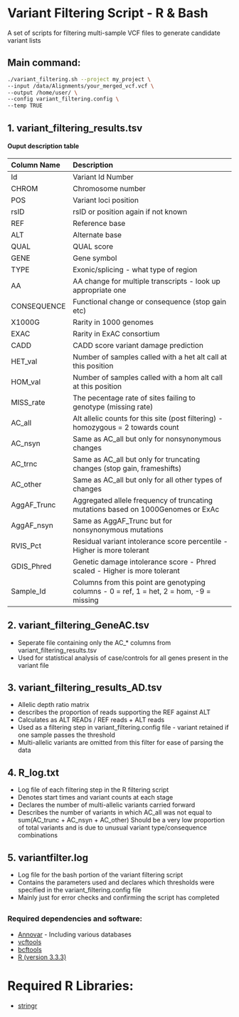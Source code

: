 # Variant Filtering Script - R & Bash

A set of scripts for filtering multi-sample VCF files to generate candidate variant lists

## Main command:

```bash
./variant_filtering.sh --project my_project \
--input /data/Alignments/your_merged_vcf.vcf \
--output /home/user/ \
--config variant_filtering.config \
--temp TRUE
```

## 1. variant_filtering_results.tsv

#### **Ouput description table** 
| Column Name | Description  
| :---        |:--- 
| Id | Variant Id Number  
|CHROM | Chromosome number
|POS | Variant loci position
|rsID | rsID or position again if not known
|REF | Reference base
|ALT | Alternate base
|QUAL | QUAL score
|GENE | Gene symbol
|TYPE | Exonic/splicing - what type of region
|AA | AA change for multiple transcripts - look up appropriate one
|CONSEQUENCE | Functional change or consequence (stop gain etc)
|X1000G | Rarity in 1000 genomes
|EXAC | Rarity in ExAC consortium
|CADD | CADD score variant damage prediction
|HET_val | Number of samples called with a het alt call at this position
|HOM_val | Number of samples called with a hom alt call at this position
|MISS_rate | The pecentage rate of sites failing to genotype (missing rate)
|AC_all | Alt allelic counts for this site (post filtering) - homozygous = 2 towards count
|AC_nsyn | Same as AC_all but only for nonsynonymous changes
|AC_trnc | Same as AC_all but only for truncating changes (stop gain, frameshifts)
|AC_other | Same as AC_all but only for all other types of changes
|AggAF_Trunc | Aggregated allele frequency of truncating mutations based on 1000Genomes or ExAc
|AggAF_nsyn | Same as AggAF_Trunc but for nonsynonymous mutations
|RVIS_Pct | Residual variant intolerance score percentile - Higher is more tolerant
|GDIS_Phred | Genetic damage intolerance score - Phred scaled - Higher is more tolerant
|Sample_Id | Columns from this point are genotyping columns - 0 = ref, 1 = het, 2 = hom, -9 = missing


## 2. variant_filtering_GeneAC.tsv

* Seperate file containing only the AC_* columns from variant_filtering_results.tsv
* Used for statistical analysis of case/controls for all genes present in the variant file

## 3. variant_filtering_results_AD.tsv

* Allelic depth ratio matrix
* describes the proportion of reads supporting the REF against ALT
* Calculates as ALT READs / REF reads + ALT reads
* Used as a filtering step in variant_filtering.config file - variant retained if one sample passes the threshold
* Multi-allelic variants are omitted from this filter for ease of parsing the data

## 4. R_log.txt

* Log file of each filtering step in the R filtering script
* Denotes start times and variant counts at each stage
* Declares the number of multi-allelic variants carried forward
* Describes the number of variants in which AC_all was not equal to sum(AC_trunc + AC_nsyn + AC_other)
   Should be a very low proportion of total variants and is due to unusual variant type/consequence combinations

## 5. variantfilter.log

* Log file for the bash portion of the variant filtering script
* Contains the parameters used and declares which thresholds were specified in the variant_filtering.config file
* Mainly just for error checks and confirming the script has completed

##

### Required dependencies and software:
* [Annovar](http://annovar.openbioinformatics.org/en/latest/) - Including various databases
* [vcftools](http://vcftools.sourceforge.net/index.html)
* [bcftools](https://samtools.github.io/bcftools/bcftools.html)
* [R (version 3.3.3)](https://cran.r-project.org/)
# Required R Libraries:
* [stringr](https://cran.r-project.org/web/packages/stringr/index.html)     

##
